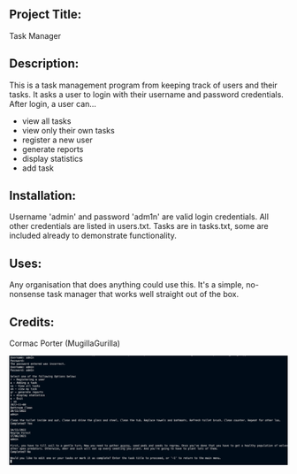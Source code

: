 ## Project Title: 
Task Manager

## Description: 
This is a task management program from keeping track of users and their tasks. It asks a user to login with their username and password credentials. After login, a user can...
* view all tasks
* view only their own tasks
* register a new user 
* generate reports
* display statistics
* add task

## Installation:
Username 'admin' and password 'adm1n' are valid login credentials. All other credentials are listed in users.txt. Tasks are in tasks.txt, some are included already to demonstrate functionality.

## Uses: 
Any organisation that does anything could use this. It's a simple, no-nonsense task manager that works well straight out of the box. 

## Credits: 
Cormac Porter (MugillaGurilla)

![task_manager_action_shot](task_manager_cap.png)